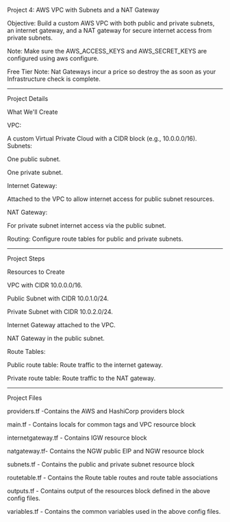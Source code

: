 Project 4: AWS VPC with Subnets and a NAT Gateway

Objective: Build a custom AWS VPC with both public and private subnets, an internet gateway, and a NAT gateway for secure internet access from private subnets.

Note: Make sure the AWS_ACCESS_KEYS and AWS_SECRET_KEYS are configured using aws configure.

Free Tier Note: Nat Gateways incur a price so destroy the as soon as your Infrastructure check is complete.

--------------------------------------------------------------------------------

Project Details

What We'll Create

VPC:

A custom Virtual Private Cloud with a CIDR block (e.g., 10.0.0.0/16).
Subnets:

One public subnet.

One private subnet.

Internet Gateway:

Attached to the VPC to allow internet access for public subnet resources.

NAT Gateway:

For private subnet internet access via the public subnet.

Routing:
Configure route tables for public and private subnets.

--------------------------------------------------------------------------------
Project Steps

Resources to Create

VPC with CIDR 10.0.0.0/16.

Public Subnet with CIDR 10.0.1.0/24.

Private Subnet with CIDR 10.0.2.0/24.

Internet Gateway attached to the VPC.

NAT Gateway in the public subnet.

Route Tables:

Public route table: Route traffic to the internet gateway.

Private route table: Route traffic to the NAT gateway.

--------------------------------------------------------------------------------

Project Files

providers.tf -Contains the AWS and HashiCorp providers block

main.tf - Contains locals for common tags and VPC resource block

internetgateway.tf - Contains IGW resource block

natgateway.tf- Contains the NGW public EIP and NGW resource block

subnets.tf - Contains the public and private subnet resource block

routetable.tf - Contains the Route table routes and route table associations

outputs.tf - Contains output of the resources block defined in the above config files.

variables.tf - Contains the common variables used in the above config files.
